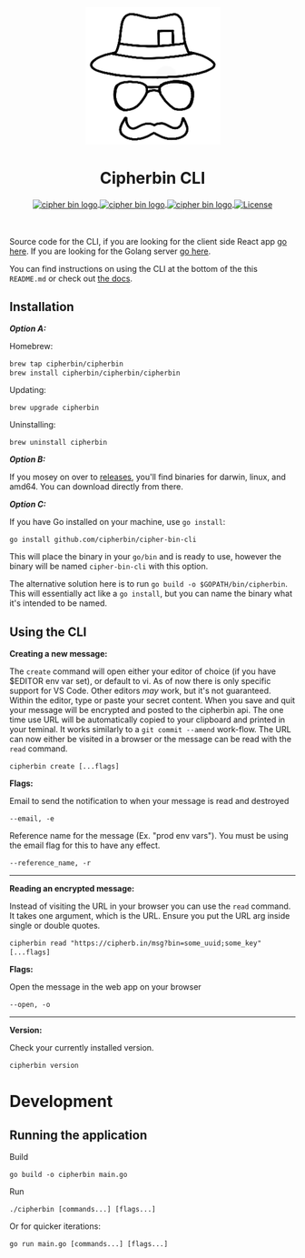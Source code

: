 <div align="center">
  <img src="cipher_bin_logo_black.png" alt="cipher bin logo" />
  <h1 align="center">Cipherbin CLI</h1>
  <a href="https://goreportcard.com/report/github.com/cipherbin/cipher-bin-cli">
    <img src="https://goreportcard.com/badge/github.com/cipherbin/cipher-bin-cli" alt="cipher bin logo" align="center" />
  </a>
  <a href="https://godoc.org/github.com/cipherbin/cipher-bin-cli">
    <img src="https://godoc.org/github.com/cipherbin/cipher-bin-cli?status.svg" alt="cipher bin logo" align="center" />
  </a>
  <a href="https://golang.org/dl">
    <img src="https://img.shields.io/badge/go-1.21.6-9cf.svg" alt="cipher bin logo" align="center" />
  </a>
  <a href="https://github.com/cipherbin/cipher-bin-cli/blob/master/LICENSE">
    <img src="https://img.shields.io/badge/license-MIT-blue.svg" alt="License" align="center">
  </a>
</div>
<br />
<br />

Source code for the CLI, if you are looking for the client side React app [go here](https://github.com/cipherbin/cipher-bin-client). If you are looking for the Golang server [go here](https://github.com/cipherbin/cipher-bin-server).

You can find instructions on using the CLI at the bottom of the this `README.md` or check out [the docs](https://cipherb.in/cli).

## Installation
_**Option A:**_

Homebrew:
```
brew tap cipherbin/cipherbin
brew install cipherbin/cipherbin/cipherbin
```

Updating:
```
brew upgrade cipherbin
```

Uninstalling:
```
brew uninstall cipherbin
```

_**Option B:**_

If you mosey on over to [releases](https://github.com/cipherbin/cipher-bin-cli/releases), you'll find binaries for darwin, linux, and amd64. You can download directly from there.

_**Option C:**_

If you have Go installed on your machine, use `go install`:
```
go install github.com/cipherbin/cipher-bin-cli
```

This will place the binary in your `go/bin` and is ready to use, however the binary will be named `cipher-bin-cli` with this option.

The alternative solution here is to run `go build -o $GOPATH/bin/cipherbin`. This will essentially act like a `go install`, but you can name the binary what it's intended to be named.

## Using the CLI
**Creating a new message:**

The `create` command will open either your editor of choice (if you have $EDITOR env var set), or default to vi. As of now there is only specific support for VS Code. Other editors _may_ work, but it's not guaranteed. Within the editor, type or paste your secret content. When you save and quit your message will be encrypted and posted to the cipherbin api. The one time use URL will be automatically copied to your clipboard and printed in your teminal. It works similarly to a `git commit --amend` work-flow. The URL can now either be visited in a browser or the message can be read with the `read` command.
```
cipherbin create [...flags]
```

**Flags:**

Email to send the notification to when your message is read and destroyed
```
--email, -e
```

Reference name for the message (Ex. "prod env vars"). You must be using the email flag for this to have any effect.
```
--reference_name, -r
```

<!-- Add a password to be able to read the message
```
--password, -p
``` -->

___
**Reading an encrypted message:**

Instead of visiting the URL in your browser you can use the `read` command. It takes one argument, which is the URL. Ensure you put the URL arg inside single or double quotes.
```
cipherbin read "https://cipherb.in/msg?bin=some_uuid;some_key" [...flags]
```
**Flags:**

Open the message in the web app on your browser
```
--open, -o
```
___
**Version:**

Check your currently installed version.
```
cipherbin version
```

# Development
## Running the application
Build
```
go build -o cipherbin main.go
```

Run
```
./cipherbin [commands...] [flags...]
```

Or for quicker iterations:
```
go run main.go [commands...] [flags...]
```
